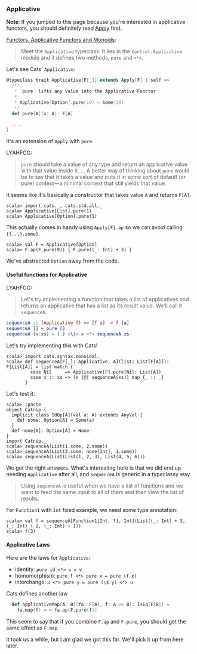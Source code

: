   [Apply]: Apply.html
  [fafm]: http://learnyouahaskell.com/functors-applicative-functors-and-monoids

### Applicative

**Note**: If you jumped to this page because you're interested in applicative functors,
you should definitely read [Apply][Apply] first.

[Functors, Applicative Functors and Monoids][fafm]:

> Meet the `Applicative` typeclass. It lies in the `Control.Applicative` module and it defines two methods, `pure` and `<*>`.

Let's see Cats' `Applicative`:

```scala
@typeclass trait Applicative[F[_]] extends Apply[F] { self =>
  /**
   * `pure` lifts any value into the Applicative Functor
   *
   * Applicative[Option].pure(10) = Some(10)
   */
  def pure[A](x: A): F[A]

  ....
}
```

It's an extension of `Apply` with `pure`.

LYAHFGG:

> `pure` should take a value of any type and return an applicative value with that value inside it. ... A better way of thinking about `pure` would be to say that it takes a value and puts it in some sort of default (or pure) context—a minimal context that still yields that value.

It seems like it's basically a constructor that takes value `A` and returns `F[A]`.

```console:new
scala> import cats._, cats.std.all._
scala> Applicative[List].pure(1)
scala> Applicative[Option].pure(1)
```

This actually comes in handy using `Apply[F].ap` so we can avoid calling `{{...}.some}`.

```console
scala> val F = Applicative[Option]
scala> F.ap(F.pure(9)) { F.pure((_: Int) + 3) }
```

We've abstracted `Option` away from the code.

#### Useful functions for Applicative

LYAHFGG:

> Let's try implementing a function that takes a list of applicatives and returns an applicative that has a list as its result value. We'll call it `sequenceA`.

```haskell
sequenceA :: (Applicative f) => [f a] -> f [a]  
sequenceA [] = pure []  
sequenceA (x:xs) = (:) <\$> x <*> sequenceA xs  
```

Let's try implementing this with Cats!

```console
scala> import cats.syntax.monoidal._
scala> def sequenceA[F[_]: Applicative, A](list: List[F[A]]): F[List[A]] = list match {
         case Nil     => Applicative[F].pure(Nil: List[A])
         case x :: xs => (x |@| sequenceA(xs)) map {_ :: _} 
       }
```

Let's test it:

```console
scala> :paste
object Catnip {
  implicit class IdOp[A](val a: A) extends AnyVal {
    def some: Option[A] = Some(a)
  }
  def none[A]: Option[A] = None
}
import Catnip._
scala> sequenceA(List(1.some, 2.some))
scala> sequenceA(List(3.some, none[Int], 1.some))
scala> sequenceA(List(List(1, 2, 3), List(4, 5, 6)))
```

We got the right answers. What's interesting here is that we did end up needing
`Applicative` after all, and `sequenceA` is generic in a typeclassy way.

> Using `sequenceA` is useful when we have a list of functions and we want
> to feed the same input to all of them and then view the list of results.

For `Function1` with `Int` fixed example, we need some type annotation:

```console
scala> val f = sequenceA[Function1[Int, ?], Int](List((_: Int) + 3, (_: Int) + 2, (_: Int) + 1))
scala> f(3)
```

#### Applicative Laws

Here are the laws for `Applicative`:

- identity: `pure id <*> v = v`
- homomorphism: `pure f <*> pure x = pure (f x)`
- interchange: `u <*> pure y = pure (\$ y) <*> u`

Cats defines another law

```scala
  def applicativeMap[A, B](fa: F[A], f: A => B): IsEq[F[B]] =
    fa.map(f) <-> fa.ap(F.pure(f))
```

This seem to say that if you combine `F.ap` and `F.pure`, you should get the same effect as `F.map`.

It took us a while, but I am glad we got this far. We'll pick it up from here later.
